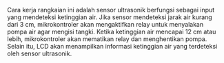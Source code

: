 Cara kerja rangkaian ini adalah sensor ultrasonik berfungsi sebagai input yang mendeteksi ketinggian air. Jika sensor mendeteksi jarak air kurang dari 3 cm, mikrokontroler akan mengaktifkan relay untuk menyalakan pompa air agar mengisi tangki. Ketika ketinggian air mencapai 12 cm atau lebih, mikrokontroler akan mematikan relay dan menghentikan pompa. Selain itu, LCD akan menampilkan informasi ketinggian air yang terdeteksi oleh sensor ultrasonik.
